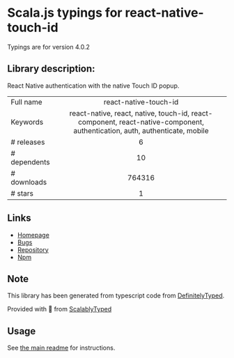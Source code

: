 
# Scala.js typings for react-native-touch-id

Typings are for version 4.0.2

## Library description:
React Native authentication with the native Touch ID popup.

|                    |                 |
| ------------------ | :-------------: |
| Full name          | react-native-touch-id |
| Keywords           | react-native, react, native, touch-id, react-component, react-native-component, authentication, auth, authenticate, mobile |
| # releases         | 6 |
| # dependents       | 10 |
| # downloads        | 764316 |
| # stars            | 1 |

## Links
- [Homepage](https://github.com/naoufal/react-native-touch-id)
- [Bugs](https://github.com/naoufal/react-native-touch-id/issues)
- [Repository](https://github.com/naoufal/react-native-touch-id)
- [Npm](https://www.npmjs.com/package/react-native-touch-id)
    


## Note
This library has been generated from typescript code from [DefinitelyTyped](https://definitelytyped.org).

Provided with :purple_heart: from [ScalablyTyped](https://github.com/oyvindberg/ScalablyTyped)

## Usage
See [the main readme](../../readme.md) for instructions.


